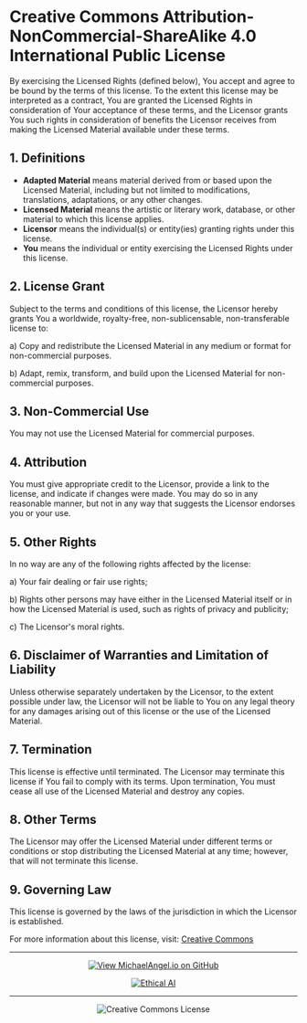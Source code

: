 # Creative Commons Attribution-NonCommercial-ShareAlike 4.0 International Public License

By exercising the Licensed Rights (defined below), You accept and agree to be bound by the terms of this license. To the extent this license may be interpreted as a contract, You are granted the Licensed Rights in consideration of Your acceptance of these terms, and the Licensor grants You such rights in consideration of benefits the Licensor receives from making the Licensed Material available under these terms.

## 1. Definitions

- **Adapted Material** means material derived from or based upon the Licensed Material, including but not limited to modifications, translations, adaptations, or any other changes.
- **Licensed Material** means the artistic or literary work, database, or other material to which this license applies.
- **Licensor** means the individual(s) or entity(ies) granting rights under this license.
- **You** means the individual or entity exercising the Licensed Rights under this license.

## 2. License Grant

Subject to the terms and conditions of this license, the Licensor hereby grants You a worldwide, royalty-free, non-sublicensable, non-transferable license to:

a) Copy and redistribute the Licensed Material in any medium or format for non-commercial purposes.

b) Adapt, remix, transform, and build upon the Licensed Material for non-commercial purposes.

## 3. Non-Commercial Use

You may not use the Licensed Material for commercial purposes.

## 4. Attribution

You must give appropriate credit to the Licensor, provide a link to the license, and indicate if changes were made. You may do so in any reasonable manner, but not in any way that suggests the Licensor endorses you or your use.

## 5. Other Rights

In no way are any of the following rights affected by the license:

a) Your fair dealing or fair use rights;

b) Rights other persons may have either in the Licensed Material itself or in how the Licensed Material is used, such as rights of privacy and publicity;

c) The Licensor's moral rights.

## 6. Disclaimer of Warranties and Limitation of Liability

Unless otherwise separately undertaken by the Licensor, to the extent possible under law, the Licensor will not be liable to You on any legal theory for any damages arising out of this license or the use of the Licensed Material.

## 7. Termination

This license is effective until terminated. The Licensor may terminate this license if You fail to comply with its terms. Upon termination, You must cease all use of the Licensed Material and destroy any copies.

## 8. Other Terms

The Licensor may offer the Licensed Material under different terms or conditions or stop distributing the Licensed Material at any time; however, that will not terminate this license.

## 9. Governing Law

This license is governed by the laws of the jurisdiction in which the Licensor is established.

For more information about this license, visit: [Creative Commons](https://creativecommons.org/licenses/by-nc-sa/4.0/)

<div align="center">

---

[![View MichaelAngel.io on GitHub](https://img.shields.io/badge/GitHub-View%20MichaelAngel.io-blue?logo=github)](https://github.com/M1ck4/MichaelAngel.io)

[![Ethical AI](https://img.shields.io/badge/Ethical%20AI-Priority-orange.svg)](https://github.com/M1ck4/MichaelAngel.io/blob/main/docs/the_codex/AI_Artisians_FAQ.md) 

---

![Creative Commons License](https://img.shields.io/badge/License-CC%20BY--NC--SA%204.0-lightgrey?style=for-the-badge&logo=creative-commons&logoColor=white)
</div>
